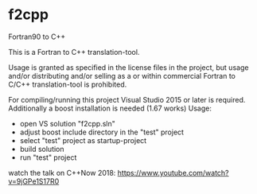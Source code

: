 # f2cpp
Fortran90 to C++

This is a Fortran to C++ translation-tool.

Usage is granted as specified in the license files in the project, but usage and/or distributing and/or selling
as a or within commercial Fortran to C/C++ translation-tool is prohibited.

For compiling/running this project Visual Studio 2015 or later is required.
Additionally a boost installation is needed (1.67 works)
Usage: 
  - open VS solution "f2cpp.sln"
  - adjust boost include directory in the "test" project
  - select "test" project as startup-project
  - build solution
  - run "test" project

watch the talk on C++Now 2018: https://www.youtube.com/watch?v=9jGPe1S17R0
